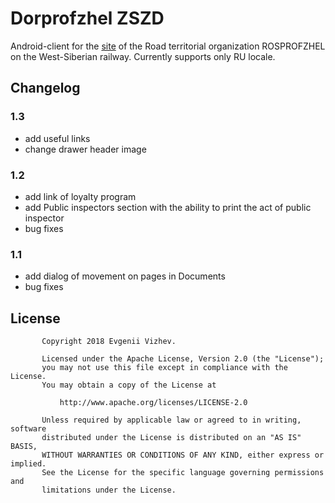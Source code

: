 # Dorprofzhel ZSZD

Android-client for the [site](http://dprof.pro) of the Road territorial 
organization ROSPROFZHEL on the West-Siberian railway. Currently supports only RU locale.

## Changelog

   ### 1.3
   - add useful links
   - change drawer header image
   
   ### 1.2
   - add link of loyalty program
   - add Public inspectors section with the ability
    to print the act of public inspector
   - bug fixes
    
   ### 1.1
   - add dialog of movement on pages in Documents
   - bug fixes

## License
```
       Copyright 2018 Evgenii Vizhev.
       
       Licensed under the Apache License, Version 2.0 (the "License");
       you may not use this file except in compliance with the License.
       You may obtain a copy of the License at
       
           http://www.apache.org/licenses/LICENSE-2.0
       
       Unless required by applicable law or agreed to in writing, software
       distributed under the License is distributed on an "AS IS" BASIS,
       WITHOUT WARRANTIES OR CONDITIONS OF ANY KIND, either express or implied.
       See the License for the specific language governing permissions and
       limitations under the License.
```
